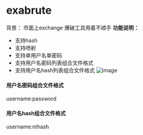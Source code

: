 # exabrute


背景： 市面上exchange 爆破工具用着不顺手
**功能说明：**
- 支持hash
- 支持喷射
- 支持单用户名单密码
- 支持用户名密码列表组合文件格式
- 支持用户名hash列表组合文件格式
![image](https://github.com/user-attachments/assets/18e263de-fd31-4e85-a9f0-e75c11c576da)


#### 用户名密码组合文件格式
username:password


#### 用户名hash组合文件格式
username:nthash
